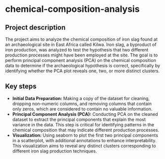 # chemical-composition-analysis

## Project description

The project aims to analyze the chemical composition of iron slag found at an archaeological site in East Africa called Kilwa. Iron slag, a byproduct of iron production, was analyzed to test the hypothesis that two different production processes might have been employed at the site. The goal is to perform principal component analysis (PCA) on the chemical composition data to determine if the archaeological hypothesis is correct, specifically by identifying whether the PCA plot reveals one, two, or more distinct clusters.

## Key steps

- **Initial Data Preparation:** Making a copy of the dataset for cleaning, dropping non-numeric columns, and removing columns that contain only zeros, which are considered to contain no valuable information.
- **Principal Component Analysis (PCA):** Conducting PCA on the cleaned dataset to extract the principal components that explain the most variance in the data. This step is critical for identifying patterns in the chemical composition that may indicate different production processes.
- **Visualization:** Using seaborn to plot the first two principal components in a scatterplot, with additional annotations to enhance interpretability. This visualization aims to reveal any distinct clusters corresponding to different iron slag production techniques.
